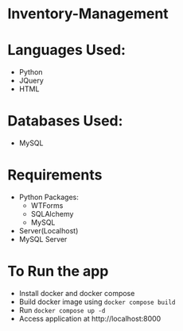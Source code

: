 # Inventory-Management

# Languages Used:
- Python
- JQuery
- HTML

# Databases Used:
- MySQL

# Requirements
- Python Packages:
  - WTForms
  - SQLAlchemy
  - MySQL
- Server(Localhost)
- MySQL Server

# To Run the app
- Install docker and docker compose
- Build docker image using `docker compose build`
- Run `docker compose up -d`
- Access application at http://localhost:8000
